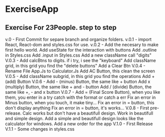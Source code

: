 # ExerciseApp
Exercise For 23People. step to step  
-----------------------------------------
v.0   - First Commit for separe branch and organize folders.
v.0.1 - import React, React-dom and styles.css for use.
v.0.2 - Add the necesary to make first hello world. 
        Add useState for the interaction with buttons
        Add .outline in Styles.css
        Add .input in Styles.css 
        Add a new className call "digits" 
V.0.3 - Add calcBtns to digits. if i try, i see the "keyboard"
        Add className grid, in this grid you find the "delete buttons" 
        Add a Clear Btn
V.0.4 - Rename File App.Js to Calculator.Js
        Add AC Button, this clean the screen
V.0.5 - Add className subgrid, in this grid you find the operations
        Add + (add) Button
V.0.6 - Add - (minus) Button, the same like + button
        Add x (multiply) Button, the same like + and - button
        Add / (divide) Button, the same like +, - and x button
V.0.7 - Add = (Final Score Button), when you like them, you enter in a try catch with the format or catch a err
        Fix an error in Minus button, when you touch, it make tiny...
        Fix an error in = button, this don't display anything
        Fix an error in = button, it's works...
V.0.8 - First pre-release. Calc works but don't have a beautifull design. 
        Work in beautifull and simple design.
        Add a simple and beautifull design looks like the calculator for windows.
        Add a new order for the app
V.1.0 - First Release
V.1.1 - Some changes in styles.css

        
        
